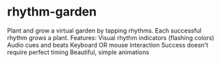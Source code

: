 # rhythm-garden
Plant and grow a virtual garden by tapping rhythms. Each successful rhythm grows a plant. Features:  Visual rhythm indicators (flashing colors) Audio cues and beats Keyboard OR mouse interaction Success doesn't require perfect timing Beautiful, simple animations
